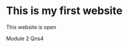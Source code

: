 <!DOCTYPE html>
<html>
<head>
    <meta charset="UTF-8" />
    <title>title</title>
</head>
<body>
    <h1>This is my first website</h1>
    <p>This website is open</p>
	<p>Module 2 Qns4</p>
</body>
</html>